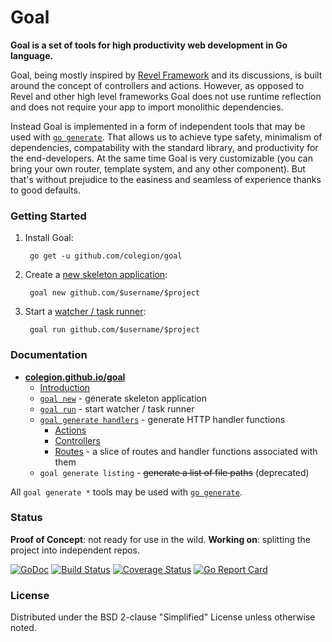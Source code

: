 # Goal
**Goal is a set of tools for high productivity web development in Go language.**

Goal, being mostly inspired by [Revel Framework](https://github.com/revel/revel)
and its discussions, is built around the concept of controllers and actions.
However, as opposed to Revel and other high level frameworks Goal does not use runtime
reflection and does not require your app to import monolithic dependencies.

Instead Goal is implemented in a form of independent tools that
may be used with [`go generate`](https://blog.golang.org/generate).
That allows us to achieve type safety, minimalism of dependencies,
compatability with the standard library, and productivity for the end-developers.
At the same time Goal is very customizable (you can bring your own router, template system,
and any other component). But that's without prejudice to the easiness and seamless of experience
thanks to good defaults.

### Getting Started

1. Install Goal:

        go get -u github.com/colegion/goal

2. Create a [new skeleton application](https://colegion.github.io/goal/manual/new/index.html):

        goal new github.com/$username/$project

3. Start a [watcher / task runner](https://colegion.github.io/goal/manual/run/index.html):

        goal run github.com/$username/$project

### Documentation

* **[colegion.github.io/goal](https://colegion.github.io/goal)**
  * [Introduction](https://colegion.github.io/goal/manual/index.html)
  * [`goal new`](https://colegion.github.io/goal/manual/new/index.html) - generate skeleton application
  * [`goal run`](https://colegion.github.io/goal/manual/run/index.html) - start watcher / task runner
  * [`goal generate handlers`](https://colegion.github.io/goal/manual/handlers/index.html) - generate HTTP handler functions
    * [Actions](https://colegion.github.io/goal/manual/handlers/actions.html)
    * [Controllers](https://colegion.github.io/goal/manual/handlers/controllers.html)
    * [Routes](https://colegion.github.io/goal/manual/handlers/routes.html) - a slice of routes and handler functions associated with them
  * `goal generate listing` - ~~generate a list of file paths~~ (deprecated)

All `goal generate *` tools may be used with [`go generate`](https://blog.golang.org/generate).

### Status

**Proof of Concept**: not ready for use in the wild. **Working on**: splitting the project into
independent repos.

[![GoDoc](https://godoc.org/github.com/colegion/goal?status.svg)](https://godoc.org/github.com/colegion/goal)
[![Build Status](https://travis-ci.org/colegion/goal.svg?branch=master)](https://travis-ci.org/colegion/goal)
[![Coverage Status](https://coveralls.io/repos/colegion/goal/badge.svg?branch=master)](https://coveralls.io/r/colegion/goal?branch=master)
[![Go Report Card](http://goreportcard.com/badge/colegion/goal?t=3)](http:/goreportcard.com/report/colegion/goal)

### License
Distributed under the BSD 2-clause "Simplified" License unless otherwise noted.
